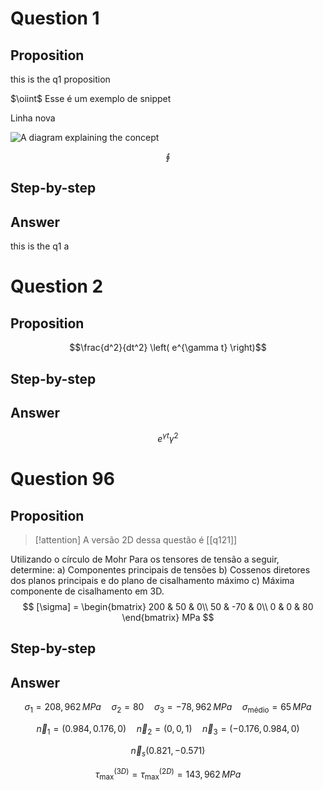 









# Question 1


## Proposition
this is the q1 proposition

<snippet id="newtons-law">
$\oiint$ Esse é um exemplo de snippet

Linha nova
</snippet>

![A diagram explaining the concept](diagram.png)

$$\oint$$


## Step-by-step
<ref id="newtons-law" />


## Answer
this is the q1 a










# Question 2


## Proposition
$$\frac{d^2}{dt^2} \left( e^{\gamma t} \right)$$


## Step-by-step


## Answer
$$e^{\gamma t} \gamma^2$$










# Question 96


## Proposition
>[!attention] A versão 2D dessa questão é [[q121]]

Utilizando o círculo de Mohr
Para os tensores de tensão a seguir, determine:
a) Componentes principais de tensões
b) Cossenos diretores dos planos principais e do plano de cisalhamento máximo
c) Máxima componente de cisalhamento em 3D.
$$
[\sigma] = \begin{bmatrix}
200 & 50 & 0\\
50 & -70 & 0\\
0 & 0 & 80
\end{bmatrix} MPa
$$


## Step-by-step


## Answer
$$\sigma_1 = 208,962 \, MPa \quad \sigma_{2}=80 \quad\sigma_3 = -78,962 \, MPa \quad \sigma_{\text{médio}} = 65 \, MPa$$

$$\vec n_1  = (0.984, 0.176,0) \quad \vec{n}_{2}=(0,0,1) \quad \vec n_{3} = (-0.176, 0.984,0) $$

$$\vec n_s (0.821, -0.571)$$

$$\tau_{\max}^{(3D)} = \tau_{\max}^{(2D)} = 143,962 \, MPa$$